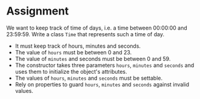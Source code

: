 # Assignment

We want to keep track of time of days, i.e. a time between 00:00:00 and 23:59:59.
Write a class `Time` that represents such a time of day.

* It must keep track of hours, minutes and seconds.
* The value of `hours` must be between 0 and 23.
* The value of `minutes` and seconds must be between 0 and 59.
* The constructor takes three parameters `hours`, `minutes` and `seconds` and uses them to initialize the object's attributes.
* The values of `hours`, `minutes` and `seconds` must be settable.
* Rely on properties to guard `hours`, `minutes` and `seconds` against invalid values.
